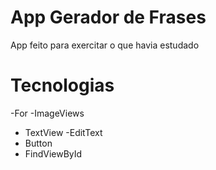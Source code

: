 # App Gerador de Frases

App feito para exercitar o que havia estudado 

# Tecnologias

  -For
   -ImageViews
  - TextView
  -EditText
  - Button
  - FindViewById
